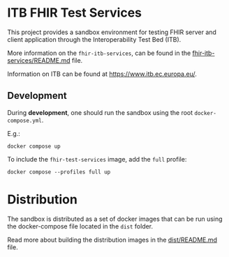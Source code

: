 # ITB FHIR Test Services

This project provides a sandbox environment for testing FHIR server and client application through the Interoperability
Test Bed (ITB).

More information on the `fhir-itb-services`, can be found in
the [fhir-itb-services/README.md](fhir-itb-services/README.md) file.

Information on ITB can be found at https://www.itb.ec.europa.eu/.

## Development

During **development**, one should run the sandbox using the root `docker-compose.yml`.

E.g.:

```shell
docker compose up 
```

To include the `fhir-test-services` image, add the `full` profile:

```shell
docker compose --profiles full up 
```

# Distribution

The sandbox is distributed as a set of docker images that can be run using the docker-compose file located in the
`dist` folder.

Read more about building the distribution images in the [dist/README.md](dist/README.md) file.
